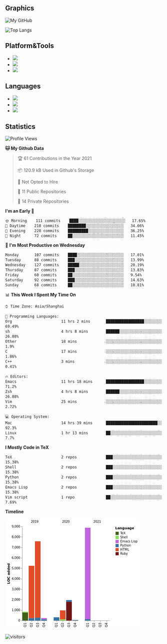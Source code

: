 ## Graphics

![My GitHub](https://github-readme-stats.vercel.app/api?username=SteamedFish&count_private=true&show_icons=true&theme=buefy&include_all_commits=false)

![Top Langs](https://github-readme-stats.vercel.app/api/top-langs/?username=SteamedFish&theme=buefy&hide=ruby&count_private=true&show_icons=true&layout=compact)

## Platform&Tools

* [![](https://img.shields.io/badge/ArchLinux--purple?style=flat-square&logo=ArchLinux)](https://www.archlinux.org/)
* [![](https://img.shields.io/badge/Gentoo-testing-purple?style=flat-square&logo=Gentoo)](https://www.gentoo.org/)
* [![](https://img.shields.io/badge/Doom%20Emacs-28-blue?style=flat-square&logo=Gnu%20emacs&logoColor=white)](https://www.gnu.org/software/emacs/)

## Languages

* [![](https://img.shields.io/badge/-Python-3776AB?style=flat-square&logo=python&logoColor=white)](https://www.python.org/)
* [![](https://img.shields.io/badge/-Bash-00ADD8?style=flat-square&logo=Gnu-bash&logoColor=white)](https://www.gnu.org/software/bash/)
* [![](https://img.shields.io/badge/-Go-00ADD8?style=flat-square&logo=go&logoColor=white)](https://golang.org/)

## Statistics

<!--START_SECTION:waka-->
![Profile Views](http://img.shields.io/badge/Profile%20Views-1-blue)

**🐱 My Github Data** 

> 🏆 61 Contributions in the Year 2021
 > 
> 📦 120.9 kB Used in Github's Storage 
 > 
> 🚫 Not Opted to Hire
 > 
> 📜 11 Public Repositories 
 > 
> 🔑 14 Private Repositories  
 > 
**I'm an Early 🐤** 

```text
🌞 Morning    111 commits    ████░░░░░░░░░░░░░░░░░░░░░   17.65% 
🌆 Daytime    218 commits    ████████░░░░░░░░░░░░░░░░░   34.66% 
🌃 Evening    228 commits    █████████░░░░░░░░░░░░░░░░   36.25% 
🌙 Night      72 commits     ██░░░░░░░░░░░░░░░░░░░░░░░   11.45%

```
📅 **I'm Most Productive on Wednesday** 

```text
Monday       107 commits    ████░░░░░░░░░░░░░░░░░░░░░   17.01% 
Tuesday      88 commits     ███░░░░░░░░░░░░░░░░░░░░░░   13.99% 
Wednesday    127 commits    █████░░░░░░░░░░░░░░░░░░░░   20.19% 
Thursday     87 commits     ███░░░░░░░░░░░░░░░░░░░░░░   13.83% 
Friday       60 commits     ██░░░░░░░░░░░░░░░░░░░░░░░   9.54% 
Saturday     92 commits     ███░░░░░░░░░░░░░░░░░░░░░░   14.63% 
Sunday       68 commits     ██░░░░░░░░░░░░░░░░░░░░░░░   10.81%

```


📊 **This Week I Spent My Time On** 

```text
⌚︎ Time Zone: Asia/Shanghai

💬 Programming Languages: 
Org                      11 hrs 2 mins       █████████████████░░░░░░░░   69.49% 
sh                       4 hrs 8 mins        ██████░░░░░░░░░░░░░░░░░░░   26.08% 
Other                    18 mins             ░░░░░░░░░░░░░░░░░░░░░░░░░   1.9% 
C                        17 mins             ░░░░░░░░░░░░░░░░░░░░░░░░░   1.86% 
C++                      3 mins              ░░░░░░░░░░░░░░░░░░░░░░░░░   0.41%

🔥 Editors: 
Emacs                    11 hrs 18 mins      █████████████████░░░░░░░░   71.2% 
Zsh                      4 hrs 8 mins        ██████░░░░░░░░░░░░░░░░░░░   26.08% 
Vim                      25 mins             ░░░░░░░░░░░░░░░░░░░░░░░░░   2.72%

💻 Operating System: 
Mac                      14 hrs 39 mins      ███████████████████████░░   92.3% 
Linux                    1 hr 13 mins        ██░░░░░░░░░░░░░░░░░░░░░░░   7.7%

```

**I Mostly Code in TeX** 

```text
TeX                      2 repos             ███░░░░░░░░░░░░░░░░░░░░░░   15.38% 
Shell                    2 repos             ███░░░░░░░░░░░░░░░░░░░░░░   15.38% 
Python                   2 repos             ███░░░░░░░░░░░░░░░░░░░░░░   15.38% 
Emacs Lisp               2 repos             ███░░░░░░░░░░░░░░░░░░░░░░   15.38% 
Vim script               1 repo              ██░░░░░░░░░░░░░░░░░░░░░░░   7.69%

```


**Timeline**

![Chart not found](https://raw.githubusercontent.com/SteamedFish/SteamedFish/master/charts/bar_graph.png) 


<!--END_SECTION:waka-->

![visitors](https://visitor-badge.laobi.icu/badge?page_id=SteamedFish.SteamedFish)
